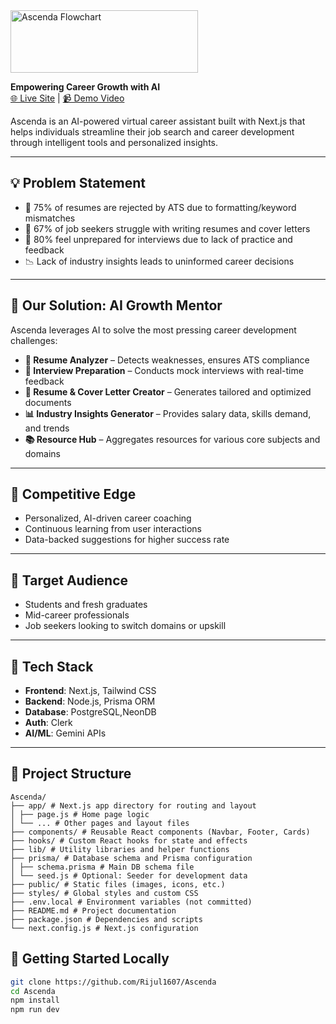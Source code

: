 <img src="https://github.com/user-attachments/assets/0cd22ffd-3ff6-48ea-9e9c-bad1a324c9cf" alt="Ascenda Flowchart" width="300" height="100"/>


**Empowering Career Growth with AI**  
[🌐 Live Site](https://ascenda-nine.vercel.app) | [📹 Demo Video](https://drive.google.com/file/d/1iAwQys1VcJFyGuG6xAMjqDNTJosIrT1H/view?usp=sharing)

Ascenda is an AI-powered virtual career assistant built with Next.js that helps individuals streamline their job search and career development through intelligent tools and personalized insights.

---

## 💡 Problem Statement

- 🧾 75% of resumes are rejected by ATS due to formatting/keyword mismatches  
- 📄 67% of job seekers struggle with writing resumes and cover letters  
- 💬 80% feel unprepared for interviews due to lack of practice and feedback  
- 📉 Lack of industry insights leads to uninformed career decisions

---

## 🚀 Our Solution: AI Growth Mentor

Ascenda leverages AI to solve the most pressing career development challenges:

- **📝 Resume Analyzer** – Detects weaknesses, ensures ATS compliance  
- **🎤 Interview Preparation** – Conducts mock interviews with real-time feedback  
- **📑 Resume & Cover Letter Creator** – Generates tailored and optimized documents  
- **📊 Industry Insights Generator** – Provides salary data, skills demand, and trends  
- **📚 Resource Hub** – Aggregates resources for various core subjects and domains  

---

## 🌟 Competitive Edge

- Personalized, AI-driven career coaching  
- Continuous learning from user interactions  
- Data-backed suggestions for higher success rate

---

## 🎯 Target Audience

- Students and fresh graduates  
- Mid-career professionals  
- Job seekers looking to switch domains or upskill  

---



## 🧱 Tech Stack

- **Frontend**: Next.js, Tailwind CSS  
- **Backend**: Node.js, Prisma ORM  
- **Database**: PostgreSQL,NeonDB 
- **Auth**: Clerk 
- **AI/ML**: Gemini APIs  

---

## 📂 Project Structure
```plaintext
Ascenda/
├── app/ # Next.js app directory for routing and layout
│ ├── page.js # Home page logic
│ └── ... # Other pages and layout files
├── components/ # Reusable React components (Navbar, Footer, Cards)
├── hooks/ # Custom React hooks for state and effects
├── lib/ # Utility libraries and helper functions
├── prisma/ # Database schema and Prisma configuration
│ ├── schema.prisma # Main DB schema file
│ └── seed.js # Optional: Seeder for development data
├── public/ # Static files (images, icons, etc.)
├── styles/ # Global styles and custom CSS
├── .env.local # Environment variables (not committed)
├── README.md # Project documentation
├── package.json # Dependencies and scripts
└── next.config.js # Next.js configuration
```
## 🧪 Getting Started Locally
```bash
git clone https://github.com/Rijul1607/Ascenda
cd Ascenda
npm install
npm run dev
```



